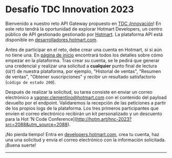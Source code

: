 # Desafío TDC Innovation 2023

Bienvenido a nuestro reto API Gateway propuesto en [TDC
¡Innovación](https://thedevconf.com/tdc/2023/innovation/)! En este reto
tendrá la oportunidad de explorar Hotmart Developers, un centro público de API gestionado
gestionado por [Hotmart](https://hotmart.com). La plataforma API está
disponible en
[desarrolladores.hotmart.com](https://developers.hotmart.com).

Antes de participar en el reto, debe crear una cuenta en Hotmart, si
si aún no tiene una. En
[página de inicio](https://developers.hotmart.com/docs/pt-BR/start/about/) encontrará todos los
detalles sobre cómo empezar en la plataforma. Tras crear su cuenta, se le pedirá que
generar una credencial y realizar una solicitud a **cualquier** punto final de lectura (`GET`) de nuestra plataforma, por ejemplo, "Historial de ventas", "Resumen de ventas", "Obtener suscripciones" y recibir un resultado satisfactorio (`código de estado 200`).

Después de realizar la solicitud, su tarea consiste en enviar un correo electrónico a
[vagner.clementino@hotmart.com](mailto:vagner.clementino@hotmart.com) con el
contenido del payload devuelto por el endpoint. Validaremos la recepción de las peticiones a partir de los propios logs de la plataforma. Los tres primeros participantes que envíen el correo electrónico recibirán un kit personalizado y un descuento para la
Hot 'N Code Conference](<http://hotm.art/hnc-2023?src=2088&utm_source=2088>).

¡No pierda tiempo! Entra en
[developers.hotmart.com](https://developers.hotmart.com), crea tu cuenta, haz una
una solicitud y envía el correo electrónico con la información solicitada. ¡Buena suerte!

---

